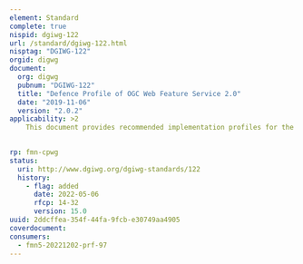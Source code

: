 ```yaml
---
element: Standard
complete: true
nispid: dgiwg-122
url: /standard/dgiwg-122.html
nisptag: "DGIWG-122"
orgid: digwg
document:
  org: digwg
  pubnum: "DGIWG-122"
  title: "Defence Profile of OGC Web Feature Service 2.0"
  date: "2019-11-06"
  version: "2.0.2"
applicability: >2
    This document provides recommended implementation profiles for the ISO 19142 2010 Web Feature Service / Open Geospatial Consortium Web Feature Service Interface Standard (WFS) 2.0 – With Corrigendum. The WFS standard provides an interface allowing requests for geospatial features across the web using platform-independent mechanisms and is independent of the underlying data store.

  
rp: fmn-cpwg
status:
  uri: http://www.dgiwg.org/dgiwg-standards/122
  history: 
    - flag: added
      date: 2022-05-06
      rfcp: 14-32
      version: 15.0
uuid: 2ddcffea-354f-44fa-9fcb-e30749aa4905
coverdocument:
consumers:
  - fmn5-20221202-prf-97
---
```

